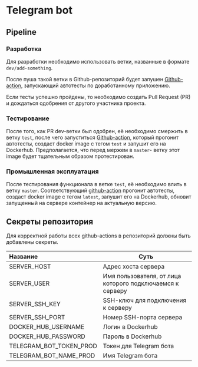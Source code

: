 # Telegram bot

## Pipeline
### Разработка
Для разработки необходимо использовать ветки, названные в формате `dev/add-something`.

После пуша такой ветки в Github-репозиторий будет запушен [Github-action](.github/workflows/deploy-on-dev.yml), запускающий автотесты по доработанному приложению.

Если тесты успешно пройдены, то необходимо создать Pull Request (PR) и дождаться одобрения от другого участника проекта.


### Тестирование
После того, как PR dev-ветки был одобрен, её необходимо смержить в ветку `test`, после чего запуститься [Github-action](.github/workflows/deploy-on-test.yml), который прогонит автотесты, создаст docker image с тегом `test` и запушит его на Dockerhub.
Предполагается, что перед мержем в `master`- ветку этот image будет тщательным образом протестирован.

### Промышленная эксплуатация
После тестирования функционала в ветке `test`, её необходимо влить в ветку `master`. Соответствующий [github-action](.github/workflows/deploy-on-prod.yml)  прогонит автотесты, создаст docker image с тегом `latest`, запушит его на Dockerhub, обновит запущенный на сервере контейнер на актуальную версию.

## Секреты репозитория
Для корректной работы всех github-actions в репозиторий должны быть добавлены секреты.

| Название               | Суть                                                      |
|:-----------------------|-----------------------------------------------------------|
| SERVER_HOST            | Адрес хоста сервера                                       |
| SERVER_USER            | Имя пользователя, от лица которого подключаемся к серверу |
| SERVER_SSH_KEY         | SSH-ключ для подключения к серверу                        |
| SERVER_SSH_PORT        | Номер SSH-порта сервера                                   |
| DOCKER_HUB_USERNAME    | Логин в Dockerhub                                         |
| DOCKER_HUB_PASSWORD    | Пароль в Dockerhub                                        |
| TELEGRAM_BOT_TOKEN_PROD | Токен для Telegram бота                                   |
| TELEGRAM_BOT_NAME_PROD | Имя Telegram бота                                         |

